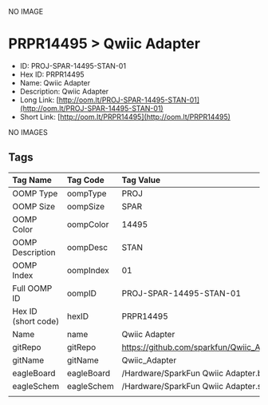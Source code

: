 


  
NO IMAGE  
# PRPR14495 > Qwiic Adapter

- ID: PROJ-SPAR-14495-STAN-01
- Hex ID: PRPR14495
- Name: Qwiic Adapter
- Description: Qwiic Adapter
- Long Link: [http://oom.lt/PROJ-SPAR-14495-STAN-01](http://oom.lt/PROJ-SPAR-14495-STAN-01)
- Short Link: [http://oom.lt/PRPR14495](http://oom.lt/PRPR14495)
  
NO IMAGES  
## Tags
  

|Tag Name|Tag Code|Tag Value|
| :--- | :--- | :--- |
|OOMP Type|oompType|PROJ|
|OOMP Size|oompSize|SPAR|
|OOMP Color|oompColor|14495|
|OOMP Description|oompDesc|STAN|
|OOMP Index|oompIndex|01|
|Full OOMP ID|oompID|PROJ-SPAR-14495-STAN-01|
|Hex ID (short code)|hexID|PRPR14495|
|Name|name|Qwiic Adapter|
|gitRepo|gitRepo|https://github.com/sparkfun/Qwiic_Adapter|
|gitName|gitName|Qwiic_Adapter|
|eagleBoard|eagleBoard|/Hardware/SparkFun Qwiic Adapter.brd|
|eagleSchem|eagleSchem|/Hardware/SparkFun Qwiic Adapter.sch|
||||
